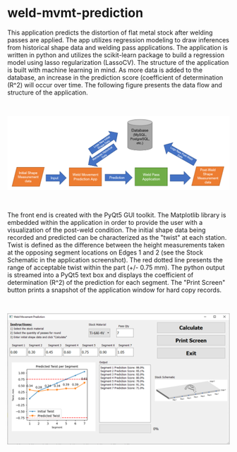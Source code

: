 # weld-mvmt-prediction
This application predicts the distortion of flat metal stock after welding passes are applied.  The app utilizes regression modeling to draw inferences from historical shape data and welding pass applications.  The application is written in python and utilizes the scikit-learn package to build a regression model using lasso regularization (LassoCV).  The structure of the application is built with machine learning in mind.  As more data is added to the database, an increase in the prediction score (coefficient of determination (R^2) will occur over time.  The following figure presents the data flow and structure of the application.  

&nbsp;&nbsp;

![Machine Learning Framework](framework.png)

&nbsp;&nbsp;

The front end is created with the PyQt5 GUI toolkit.  The Matplotlib library is embedded within the application in order to provide the user with a visualization of the post-weld condition.   The initial shape data being recorded and predicted can be characterized as the "twist" at each station.  Twist is defined as the difference between the height measurements taken at the opposing segment locations on Edges 1 and 2 (see the Stock Schematic in the application screenshot).  The red dotted line presents the range of acceptable twist within the part (+/- 0.75 mm).  The python output is streamed into a PyQt5 text box and displays the coefficient of determination (R^2) of the prediction for each segment.  The "Print Screen" button prints a snapshot of the application window for hard copy records.

&nbsp;&nbsp;

![GUI Front End](front_end.png)


